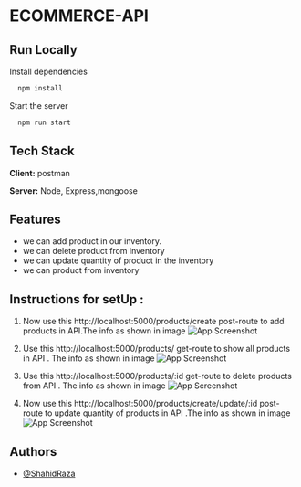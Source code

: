 
# ECOMMERCE-API


## Run Locally

Install dependencies

```bash
  npm install
```

Start the server

```bash
  npm run start
```


## Tech Stack

**Client:** postman

**Server:** Node, Express,mongoose


## Features

- we can add product in our inventory.
- we can delete product from inventory
- we can update quantity of product in the inventory
- we can  product from inventory
 



## Instructions for setUp :
1. Now use this http://localhost:5000/products/create post-route to add products in API.The info as shown in image
![App Screenshot](https://screenrec.com/share/L89jvlEV1S)
 
2.  Use this http://localhost:5000/products/ get-route to show all products in API . The info as shown in image
![App Screenshot](https://screenrec.com/share/7AkzWfbZgC)
 
3.  Use this http://localhost:5000/products/:id get-route to delete products from API . The info as shown in image
![App Screenshot](https://screenrec.com/share/RN73PFTx4Y)
 
4. Now use this http://localhost:5000/products/create/update/:id post-route to update quantity of products in API .The info as shown in image
![App Screenshot](https://screenrec.com/share/40Q7AvuzS9)
 

## Authors

- [@ShahidRaza](https://github.com/786Shaahid/ecommerce-api)

